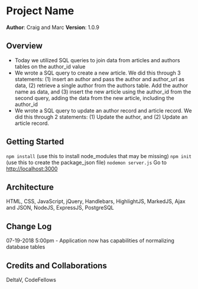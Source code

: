 # Project Name

**Author**: Craig and Marc
**Version**: 1.0.9

## Overview
- Today we utilized SQL queries to join data from articles and authors tables on the author_id value 
- We wrote a SQL query to create a new article. We did this through 3 statements: (1) insert an author and pass the author and author_url as data, (2) retrieve a single author from the authors table. Add the author name as data, and (3) insert the new article using the author_id from the second query, adding the data from the new article, including the author_id
- We wrote a SQL query to update an author record and article record. We did this through 2 statements: (1) Update the author, and (2) Update an article record.

## Getting Started
`npm install` (use this to install node_modules that may be missing)
`npm init` (use this to create the package_json file)
`nodemon server.js`
Go to [http://localhost:3000](http://localhost:3000)

## Architecture

HTML, CSS, JavaScript, jQuery, Handlebars, HighlightJS, MarkedJS, Ajax and JSON, NodeJS, ExpressJS, PostgreSQL

## Change Log

07-19-2018 5:00pm - Application now has capabilities of normalizing database tables

## Credits and Collaborations

DeltaV, CodeFellows
